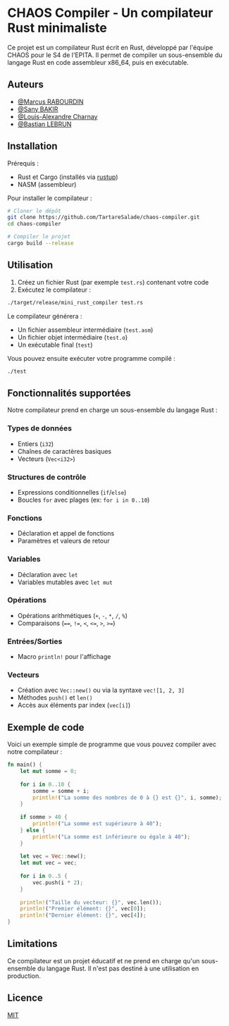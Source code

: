 # CHAOS Compiler - Un compilateur Rust minimaliste

Ce projet est un compilateur Rust écrit en Rust, développé par l'équipe CHAOS pour le S4 de l'EPITA. Il permet de compiler un sous-ensemble du langage Rust en code assembleur x86_64, puis en exécutable.

## Auteurs

- [@Marcus RABOURDIN](https://github.com/MarcusRabourdin)
- [@Sany BAKIR](https://github.com/TartareSalade)
- [@Louis-Alexandre Charnay](https://github.com/TODO)
- [@Bastian LEBRUN](https://github.com/TODO)

## Installation

Prérequis :
- Rust et Cargo (installés via [rustup](https://rustup.rs/))
- NASM (assembleur)

Pour installer le compilateur :

```bash
# Cloner le dépôt
git clone https://github.com/TartareSalade/chaos-compiler.git
cd chaos-compiler

# Compiler le projet
cargo build --release
```

## Utilisation

1. Créez un fichier Rust (par exemple `test.rs`) contenant votre code
2. Exécutez le compilateur :

```bash
./target/release/mini_rust_compiler test.rs
```

Le compilateur générera :
- Un fichier assembleur intermédiaire (`test.asm`)
- Un fichier objet intermédiaire (`test.o`)
- Un exécutable final (`test`)

Vous pouvez ensuite exécuter votre programme compilé :

```bash
./test
```

## Fonctionnalités supportées

Notre compilateur prend en charge un sous-ensemble du langage Rust :

### Types de données
- Entiers (`i32`)
- Chaînes de caractères basiques
- Vecteurs (`Vec<i32>`)

### Structures de contrôle
- Expressions conditionnelles (`if`/`else`)
- Boucles `for` avec plages (ex: `for i in 0..10`)

### Fonctions
- Déclaration et appel de fonctions
- Paramètres et valeurs de retour

### Variables
- Déclaration avec `let`
- Variables mutables avec `let mut`

### Opérations
- Opérations arithmétiques (`+`, `-`, `*`, `/`, `%`)
- Comparaisons (`==`, `!=`, `<`, `<=`, `>`, `>=`)

### Entrées/Sorties
- Macro `println!` pour l'affichage

### Vecteurs
- Création avec `Vec::new()` ou via la syntaxe `vec![1, 2, 3]`
- Méthodes `push()` et `len()`
- Accès aux éléments par index (`vec[i]`)

## Exemple de code

Voici un exemple simple de programme que vous pouvez compiler avec notre compilateur :

```rust
fn main() {
    let mut somme = 0;
    
    for i in 0..10 {
        somme = somme + i;
        println!("La somme des nombres de 0 à {} est {}", i, somme);
    }
    
    if somme > 40 {
        println!("La somme est supérieure à 40");
    } else {
        println!("La somme est inférieure ou égale à 40");
    }
    
    let vec = Vec::new();
    let mut vec = vec;
    
    for i in 0..5 {
        vec.push(i * 2);
    }
    
    println!("Taille du vecteur: {}", vec.len());
    println!("Premier élément: {}", vec[0]);
    println!("Dernier élément: {}", vec[4]);
}
```

## Limitations

Ce compilateur est un projet éducatif et ne prend en charge qu'un sous-ensemble du langage Rust. Il n'est pas destiné à une utilisation en production.

## Licence

[MIT](LICENSE)
